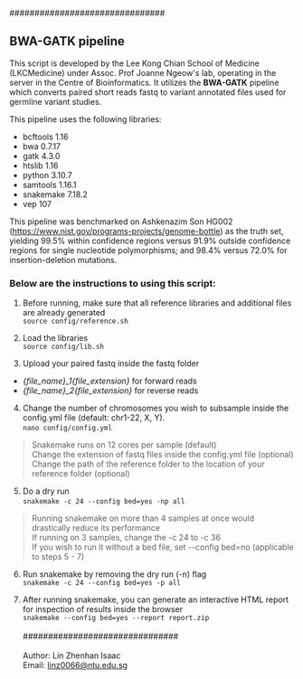 ###############################

## BWA-GATK pipeline

This script is developed by the Lee Kong Chian School of Medicine (LKCMedicine) under Assoc. Prof Joanne Ngeow's lab, operating in the server in the Centre of Bioinformatics. It utilizes the **BWA-GATK** pipeline which converts paired short reads fastq to variant annotated files used for germline variant studies.

This pipeline uses the following libraries:
- bcftools 1.16
- bwa 0.7.17
- gatk 4.3.0
- htslib 1.16
- python 3.10.7
- samtools 1.16.1
- snakemake 7.18.2
- vep 107

This pipeline was benchmarked on Ashkenazim Son HG002 (https://www.nist.gov/programs-projects/genome-bottle) as the truth set, yielding 99.5% within confidence regions versus 91.9% outside confidence regions for single nucleotide polymorphisms; and 98.4% versus 72.0% for insertion-deletion mutations.

### Below are the instructions to using this script:

1. Before running, make sure that all reference libraries and additional files are already generated  
```source config/reference.sh```

2. Load the libraries  
```source config/lib.sh```

3. Upload your paired fastq inside the fastq folder  

* *{file_name}_1{file_extension}* for forward reads
* *{file_name}_2{file_extension}* for reverse reads

4. Change the number of chromosomes you wish to subsample inside the config.yml file (default: chr1-22, X, Y).   
```nano config/config.yml```

> Snakemake runs on 12 cores per sample (default)  
> Change the extension of fastq files inside the config.yml file (optional)  
> Change the path of the reference folder to the location of your reference folder (optional)  

5. Do a dry run  
```snakemake -c 24 --config bed=yes -np all```  

> Running snakemake on more than 4 samples at once would drastically reduce its performance  
> If running on 3 samples, change the -c 24 to -c 36  
> If you wish to run it without a bed file, set --config bed=no (applicable to steps 5 - 7)

6. Run snakemake by removing the dry run (-n) flag  
```snakemake -c 24 --config bed=yes -p all```

7. After running snakemake, you can generate an interactive HTML report for inspection of results inside the browser  
```snakemake --config bed=yes --report report.zip```
<br/><br/>
############################### 
<br/><br/>
Author: Lin Zhenhan Isaac  
Email: linz0066@ntu.edu.sg
